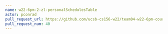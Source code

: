```yaml
---
name: w22-6pm-2-zl-personalSchedulesTable
actor: pconrad
pull_request_url: https://github.com/ucsb-cs156-w22/team04-w22-6pm-courses/pull/40
pull_request_num: 40
---
```

